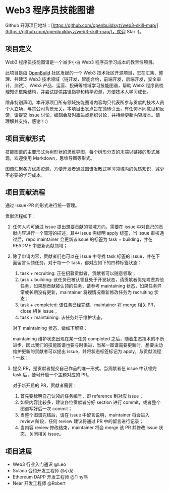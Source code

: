 # Web3 程序员技能图谱

Github 开源项目地址：[https://github.com/openbuildxyz/web3-skill-map/](https://github.com/openbuildxyz/web3-skill-map/)，欢迎 Star :)。

## 项目定义
Web3 程序员技能图谱是一个减少小白 Web3 程序员学习成本的教育性项目。

此项目是由 [OpenBuild](https://openbuild.xyz/) 社区发起的一个 Web3 技术社区开源项目，志在汇集、整理、共建泛 Web3 技术领域（链开发，智能合约，前端开发，后端开发，安全审计，测试）、Web3 产品、运营、投研等领域学习技能图谱，帮助 Web3 程序员梳理知识框架结构，并尝试提供路径指导和精华资源，方便技术人学习成长。

除非特别声明，本开源项目所有领域技能图谱内容均只代表所参与贡献的技术人员个人立场，与其公司背景无关。本项目出发点旨在抛砖引玉，有任何不同意见和反馈，请提交 Issue 讨论，编辑会及时跟进或组织讨论，并持续更新内容版本。请理解并支持，感谢！:)

## 项目贡献形式
技能图谱的主要形式为树形状的思维导图，每个树形分支的末端以链接的形式展现，欢迎使用 Markdown，思维导图等形式。

图谱汇聚各方优质资源，方便开发者通过图谱发散式学习领域内的优质知识，减少不必要的学习成本。

## 项目贡献流程
通过 issue-PR 的形式进行统一管理。

贡献流程如下：

1. 任何人均可通过 issue 提出想要贡献的领域方向，需要在 issue 中对自己的贡献内容进行一个简短的描述，其中 issue 需标明 apply 标签，当 issue 审核通过后，repo maintainer 会更新该issue 的标签为 task + building，并在 README 中更新贡献领域；
2. 除了申请内容，贡献者们也可以在 issue 中寻找 task 标签的 issue，并在下面留言认领任务，对于每一个 task，都对应如下的四种标签状态：
    1. task + recruiting: 正在招募贡献者，贡献者可以随意领取；
    2. task + building: 该任务已被认领且处于开发状态，请贡献者优先考虑其他任务，如果想贡献被认领的任务，请参考 maintaining 状态，如果任务异常或长期没有更新，maintainer 将视情况重新修改任务为 recruiting 状态；
    3. task + completed: 该任务已经完结，maintainer 将 merge 相关 PR，close 相关 issue；
    4. task + maintaining: 该任务处于维护状态。
    
    对于 maintaining 状态，做如下解释：
    
    maintaining 维护状态出现在某一任务 completed 之后，随着生态技术的不断进步，因此我们的技能图谱也要与时俱进，当某一图谱需要更新时，想要主动维护更新的贡献者可以提出 issue，并将状态标签标记为 apply，与贡献流程 1 一致；
    
3. 提交 PR，是贡献者提交自己作品的唯一形式。当贡献者在 issue 中认领完 task 后，便可开启一个主题对应的 PR。
    
    对于新开启的 PR，贡献者需要：
    
    1. 首先要标明自己认领的任务编号，即 reference 到对应 issue；
    2. 如果内容比较多，建议各位贡献者分好 section 进行 commit，或者整个图谱写好后一次 commit；
    3. 当整个图谱完结后，请在 issue 中留言说明，maintainer 将会进入 review 阶段，任何 review 建议将通过 PR 中的留言进行记录；
    4. 当内容 review 修改结束，maintainer 将会 merge 该 PR 并修改 issue 状态、关闭相关 issue。

## 项目进展
- Web3 行业入门通识 @Leo
- Solana 合约开发工程师 @小龙
- Ethereum DAPP 开发工程师 @Tiny熊
- Near 开发工程师 @Robert